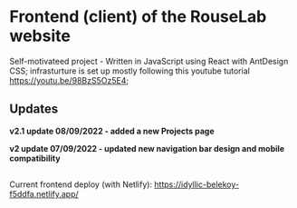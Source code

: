 # Frontend (client) of the RouseLab website
Self-motivateed project - Written in JavaScript using React with AntDesign CSS; infrasturture is set up mostly following this youtube tutorial https://youtu.be/98BzS5Oz5E4; 

## Updates
**v2.1 update 08/09/2022 - added a new Projects page**

**v2 update 07/09/2022 - updated new navigation bar design and mobile compatibility**

##
Current frontend deploy (with Netlify): https://idyllic-belekoy-f5ddfa.netlify.app/
